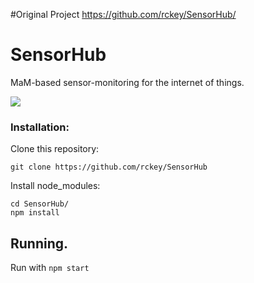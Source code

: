 #Original Project
https://github.com/rckey/SensorHub/

# SensorHub
MaM-based sensor-monitoring for the internet of things.

<img src="https://image-store.slidesharecdn.com/5e62645f-9163-4627-a717-b7d6133cb986-original.jpeg"/>


### Installation:

Clone this repository:
```
git clone https://github.com/rckey/SensorHub
```
Install node_modules:
```
cd SensorHub/
npm install
```

## Running.

Run with ``` npm start ```




